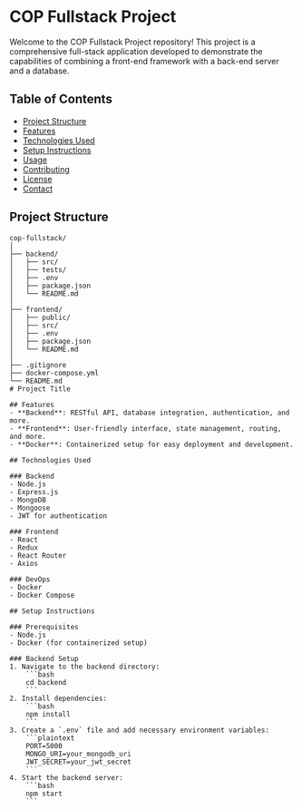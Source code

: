 # COP Fullstack Project

Welcome to the COP Fullstack Project repository! This project is a comprehensive full-stack application developed to demonstrate the capabilities of combining a front-end framework with a back-end server and a database.

## Table of Contents

- [Project Structure](#project-structure)
- [Features](#features)
- [Technologies Used](#technologies-used)
- [Setup Instructions](#setup-instructions)
- [Usage](#usage)
- [Contributing](#contributing)
- [License](#license)
- [Contact](#contact)

## Project Structure

```plaintext
cop-fullstack/
│
├── backend/
│   ├── src/
│   ├── tests/
│   ├── .env
│   ├── package.json
│   └── README.md
│
├── frontend/
│   ├── public/
│   ├── src/
│   ├── .env
│   ├── package.json
│   └── README.md
│
├── .gitignore
├── docker-compose.yml
└── README.md
# Project Title

## Features
- **Backend**: RESTful API, database integration, authentication, and more.
- **Frontend**: User-friendly interface, state management, routing, and more.
- **Docker**: Containerized setup for easy deployment and development.

## Technologies Used

### Backend
- Node.js
- Express.js
- MongoDB
- Mongoose
- JWT for authentication

### Frontend
- React
- Redux
- React Router
- Axios

### DevOps
- Docker
- Docker Compose

## Setup Instructions

### Prerequisites
- Node.js
- Docker (for containerized setup)

### Backend Setup
1. Navigate to the backend directory:
    ```bash
    cd backend
    ```
2. Install dependencies:
    ```bash
    npm install
    ```
3. Create a `.env` file and add necessary environment variables:
    ```plaintext
    PORT=5000
    MONGO_URI=your_mongodb_uri
    JWT_SECRET=your_jwt_secret
    ```
4. Start the backend server:
    ```bash
    npm start
    ```
